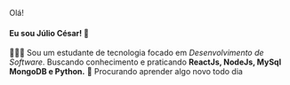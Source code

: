 Olá!
#### Eu sou Júlio César! 👋

👨🏽‍💻 Sou um estudante de tecnologia focado em *Desenvolvimento de Software*.
Buscando conhecimento e praticando __ReactJs, NodeJs, MySql MongoDB e Python.__
:runner: Procurando aprender algo novo todo dia


<!--
**jctinin/jctinin** is a ✨ _special_ ✨ repository because its `README.md` (this file) appears on your GitHub profile.

Here are some ideas to get you started:

- 🔭 I’m currently working on ...
- 🌱 I’m currently learning Web Development
- 👯 I’m looking to collaborate on ...
- 🤔 I’m looking for help with ...
- 💬 Ask me about ...
- 📫 How to reach me: ...
- 😄 Pronouns: ...
- ⚡ Fun fact: ...
-->
